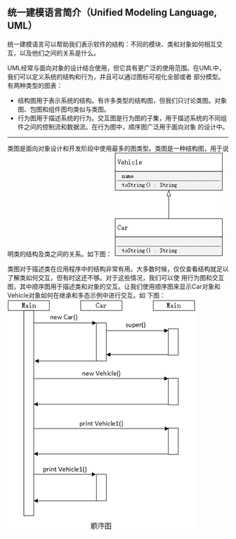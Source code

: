 ## 统一建模语言简介（Unified Modeling Language, UML）
统一建模语言可以帮助我们表示软件的结构：不同的模块、类和对象如何相互交互，以及他们之间的关系是什么。

UML经常与面向对象的设计结合使用，但它具有更广泛的使用范围。在UML中，我们可以定义系统的结构和行为，并且可以通过图标可视化全部或者
部分模型。有两种类型的图表：
- 结构图用于表示系统的结构。有许多类型的结构图，但我们只讨论类图。对象图、包图和组件图均类似与类图。
- 行为图用于描述系统的行为。交互图是行为图的子集，用于描述系统的不同组件之间的控制流和数据流。在行为图中，顺序图广泛用于面向对象
的设计中。

----
类图是面向对象设计和开发阶段中使用最多的图类型。类图是一种结构图，用于说明类的结构及类之间的关系。如下图：
![类图1-1](/src/main/resources/image/basics/knowledge/1-1.png)

类图对于描述类在应用程序中的结构非常有用。大多数时候，仅仅查看结构就足以了解类如何交互，但有时这还不够。对于这些情况，我们可以使
用行为图和交互图，其中顺序图用于描述类和对象的交互。让我们使用顺序图来显示Car对象和Vehicle对象如何在继承和多态示例中进行交互。如
下图：
![顺序图1-2](/src/main/resources/image/basics/knowledge/1-2.png)